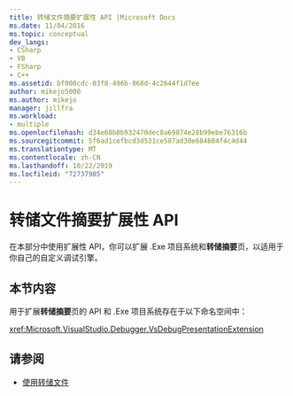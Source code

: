 ```yaml
---
title: 转储文件摘要扩展性 API |Microsoft Docs
ms.date: 11/04/2016
ms.topic: conceptual
dev_langs:
- CSharp
- VB
- FSharp
- C++
ms.assetid: bf008cdc-03f8-496b-868d-4c2644f1d7ee
author: mikejo5000
ms.author: mikejo
manager: jillfra
ms.workload:
- multiple
ms.openlocfilehash: d34e60b0b932470dec8a69874e28b99ebe76316b
ms.sourcegitcommit: 5f6ad1cefbcd3d531ce587ad30e684684f4c4d44
ms.translationtype: MT
ms.contentlocale: zh-CN
ms.lasthandoff: 10/22/2019
ms.locfileid: "72737985"
---
```

# <a name="dump-file-summary-extensibility-api"></a>转储文件摘要扩展性 API
在本部分中使用扩展性 API，你可以扩展 .Exe 项目系统和**转储摘要**页，以适用于你自己的自定义调试引擎。

## <a name="in-this-section"></a>本节内容
 用于扩展**转储摘要**页的 API 和 .Exe 项目系统存在于以下命名空间中：

 <xref:Microsoft.VisualStudio.Debugger.VsDebugPresentationExtension>

## <a name="see-also"></a>请参阅
- [使用转储文件](../debugger/using-dump-files.md)